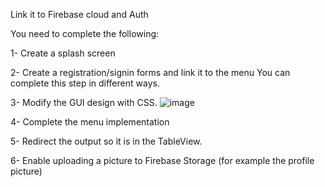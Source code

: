 Link it to Firebase cloud and Auth

You need to complete the following:

1- Create a splash screen

2- Create a registration/signin forms and link it to the menu 
     You can complete this step in different ways. 

3- Modify the GUI design with CSS. 
![image](https://github.com/user-attachments/assets/a1157775-4963-445d-9394-40b0b7d4247d)


4- Complete the menu implementation

5- Redirect the output so it is in the TableView. 

6- Enable uploading a picture to Firebase Storage (for example the profile picture)

